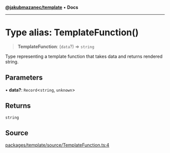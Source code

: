 [**@jakubmazanec/template**](../README.md) • **Docs**

---

# Type alias: TemplateFunction()

> **TemplateFunction**: (`data`?) => `string`

Type representing a template function that takes data and returns rendered string.

## Parameters

• **data?**: `Record`\<`string`, `unknown`\>

## Returns

`string`

## Source

[packages/template/source/TemplateFunction.ts:4](https://github.com/jakubmazanec/js-tools/blob/d8fb2f4f9576baa170e480eea0b247af3afdcd86/packages/template/source/TemplateFunction.ts#L4)

